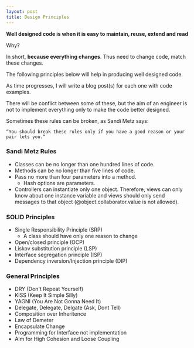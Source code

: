 ```yaml
---
layout: post
title: Design Principles
---
```


**Well designed code is when it is easy to maintain, reuse, extend and read**

Why?

In short, **because everything changes**. Thus need to change code, match these changes.

The following principles below will help in producing well designed code.

As time progresses, I will write a blog post(s) for each one with code examples.

There will be conflict between some of these, but the aim of an engineer is not to implement everything only to make the code better designed.

Sometimes these rules can be broken, as Sandi Metz says:

`“You should break these rules only if you have a good reason or your pair lets you.”`

### Sandi Metz Rules

- Classes can be no longer than one hundred lines of code.
- Methods can be no longer than five lines of code.
- Pass no more than four parameters into a method.
  - Hash options are parameters.
- Controllers can instantiate only one object. Therefore, views can only know about one instance variable and views should only send messages to that object (@object.collaborator.value is not allowed).

### SOLID Principles

- Single Responsibility Principle (SRP)
  - A class should have only one reason to change
- Open/closed principle (OCP)
- Liskov substitution principle (LSP)
- Interface segregation principle (ISP)
- Dependency inversion/Injection principle (DIP)

### General Principles

- DRY (Don't Repeat Yourself)
- KISS (Keep It Simple Silly)
- YAGNI (You Are Not Gonna Need It)
- Delegate, Delegate, Delgate (Ask, Dont Tell)
- Composition over Inheritence
- Law of Demeter
- Encapsulate Change
- Programming for Interface not implementation
- Aim for High Cohesion and Loose Coupling
